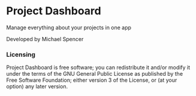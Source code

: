 Project Dashboard
=================

Manage everything about your projects in one app

Developed by Michael Spencer

### Licensing ###

Project Dashboard is free software; you can redistribute it and/or modify it under the terms of the GNU General Public License as published by the Free Software Foundation; either version 3 of the License, or (at your option) any later version.
